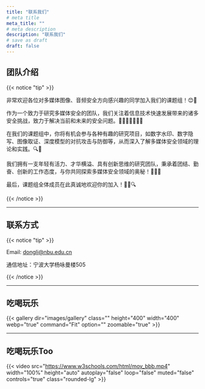 ```yaml
---
title: "联系我们"
# meta title
meta_title: ""
# meta description
description: "联系我们"
# save as draft
draft: false
---
```






## 团队介绍

{{< notice "tip" >}}

非常欢迎各位对多媒体图像、音频安全方向感兴趣的同学加入我们的课题组！😊🎉

作为一个致力于研究多媒体安全的团队，我们关注着信息技术快速发展带来的诸多安全挑战，致力于解决当前和未来的安全问题。👩‍🎓🤝👨‍💻👩‍💻

在我们的课题组中，你将有机会参与各种有趣的研究项目，如数字水印、数字隐写、图像取证、深度模型的对抗攻击与防御等，从而深入了解多媒体安全领域的理论和实践。🔍🤔

我们拥有一支年轻有活力、才华横溢、具有创新思维的研究团队，秉承着团结、勤奋、创新的工作态度，与你共同探索多媒体安全领域的奥秘！💪🤝🔬

最后，课题组全体成员在此真诚地欢迎你的加入！🎉🚀🔍

{{< /notice >}}

------

## 联系方式

{{< notice "tip" >}}

Email: dongli@nbu.edu.cn

通信地址：宁波大学杨咏曼楼505

{{< /notice >}}



----






## 吃喝玩乐

{{< gallery dir="images/gallery" class="" height="400" width="400" webp="true" command="Fit" option="" zoomable="true" >}}

<hr>



## 吃喝玩乐Too

{{< video src="https://www.w3schools.com/html/mov_bbb.mp4" width="100%" height="auto" autoplay="false" loop="false" muted="false" controls="true" class="rounded-lg" >}}
